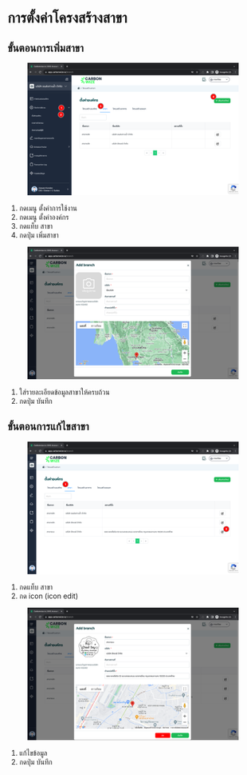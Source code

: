 # การตั้งค่าโครงสร้างสาขา

## **ขั้นตอนการเพิ่มสาขา**

<figure><img src="../../../.gitbook/assets/image (144).png" alt=""><figcaption></figcaption></figure>

1. กดเมนู ตั้งค่าการใช้งาน
2. กดเมนู ตั้งค่าองค์กร
3. กดแท็บ สาขา
4. กดปุ่ม เพิ่มสาขา



<figure><img src="../../../.gitbook/assets/image (146).png" alt=""><figcaption></figcaption></figure>

1. ใส่รายละเอียดข้อมูลสาขาให้ครบถ้วน
2. กดปุ่ม บันทึก

## ขั้นตอนการแก้ไขสาขา

<figure><img src="../../../.gitbook/assets/image (147).png" alt=""><figcaption></figcaption></figure>

1. กดแท็บ สาขา
2. กด icon (icon edit)



<figure><img src="../../../.gitbook/assets/image (150).png" alt=""><figcaption></figcaption></figure>

1. แก้ไขข้อมูล
2. กดปุ่ม บันทึก
